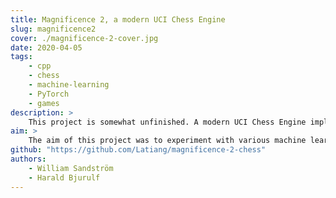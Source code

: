```yaml
---
title: Magnificence 2, a modern UCI Chess Engine
slug: magnificence2
cover: ./magnificence-2-cover.jpg
date: 2020-04-05
tags:
    - cpp
    - chess
    - machine-learning
    - PyTorch
    - games
description: >
    This project is somewhat unfinished. A modern UCI Chess Engine implemented in C++ with state of the art Bitboards. It was developed with the intention of using machine learning (via PyTorch) together with a Monte Carlo tree search for playing.
aim: >
    The aim of this project was to experiment with various machine learning techniques in relation to game tree search. It was also to improve on the general chess engine foundations laid by Magnificence 1. Inspired by AlphaZero and LeelaChessZero.
github: "https://github.com/Latiang/magnificence-2-chess"
authors: 
    - William Sandström
    - Harald Bjurulf
---
```

